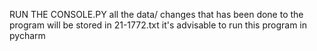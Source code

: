 RUN THE CONSOLE.PY
all the data/ changes that has been done to the program will be stored in 21-1772.txt 
it's advisable to run this program in pycharm
